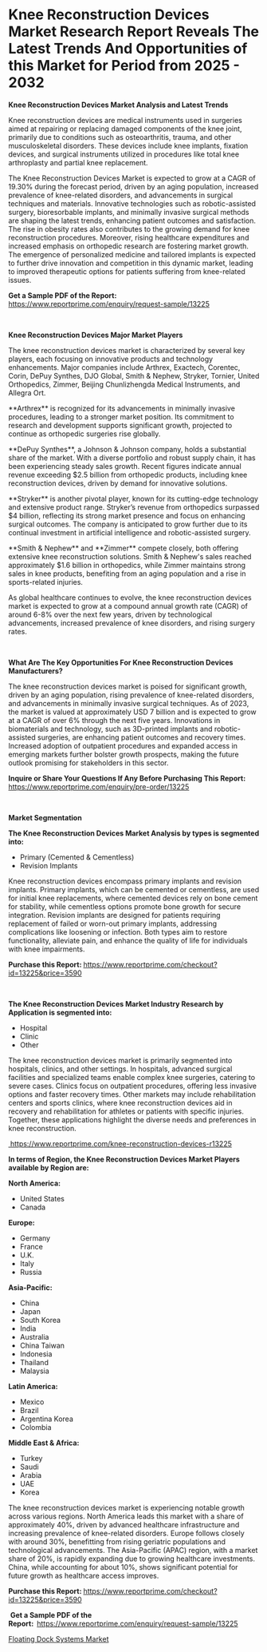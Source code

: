 <p><h1>Knee Reconstruction Devices Market Research Report Reveals The Latest Trends And Opportunities of this Market for Period from 2025 - 2032</h1></p><p><strong>Knee Reconstruction Devices Market Analysis and Latest Trends</strong></p>
<p><p>Knee reconstruction devices are medical instruments used in surgeries aimed at repairing or replacing damaged components of the knee joint, primarily due to conditions such as osteoarthritis, trauma, and other musculoskeletal disorders. These devices include knee implants, fixation devices, and surgical instruments utilized in procedures like total knee arthroplasty and partial knee replacement.</p><p>The Knee Reconstruction Devices Market is expected to grow at a CAGR of 19.30% during the forecast period, driven by an aging population, increased prevalence of knee-related disorders, and advancements in surgical techniques and materials. Innovative technologies such as robotic-assisted surgery, bioresorbable implants, and minimally invasive surgical methods are shaping the latest trends, enhancing patient outcomes and satisfaction. The rise in obesity rates also contributes to the growing demand for knee reconstruction procedures. Moreover, rising healthcare expenditures and increased emphasis on orthopedic research are fostering market growth. The emergence of personalized medicine and tailored implants is expected to further drive innovation and competition in this dynamic market, leading to improved therapeutic options for patients suffering from knee-related issues.</p></p>
<p><strong>Get a Sample PDF of the Report:&nbsp;</strong> <a href="https://www.reportprime.com/enquiry/request-sample/13225?utm_campaign=2802&utm_medium=2&utm_source=Github&utm_content=ia&utm_term=19032025&utm_id=knee-reconstruction-devices">https://www.reportprime.com/enquiry/request-sample/13225</a></p>
<p>&nbsp;</p>
<p><strong>Knee Reconstruction Devices Major Market Players</strong></p>
<p><p>The knee reconstruction devices market is characterized by several key players, each focusing on innovative products and technology enhancements. Major companies include Arthrex, Exactech, Corentec, Corin, DePuy Synthes, DJO Global, Smith & Nephew, Stryker, Tornier, United Orthopedics, Zimmer, Beijing Chunlizhengda Medical Instruments, and Allegra Ort.</p><p>**Arthrex** is recognized for its advancements in minimally invasive procedures, leading to a stronger market position. Its commitment to research and development supports significant growth, projected to continue as orthopedic surgeries rise globally.</p><p>**DePuy Synthes**, a Johnson & Johnson company, holds a substantial share of the market. With a diverse portfolio and robust supply chain, it has been experiencing steady sales growth. Recent figures indicate annual revenue exceeding $2.5 billion from orthopedic products, including knee reconstruction devices, driven by demand for innovative solutions.</p><p>**Stryker** is another pivotal player, known for its cutting-edge technology and extensive product range. Stryker’s revenue from orthopedics surpassed $4 billion, reflecting its strong market presence and focus on enhancing surgical outcomes. The company is anticipated to grow further due to its continual investment in artificial intelligence and robotic-assisted surgery.</p><p>**Smith & Nephew** and **Zimmer** compete closely, both offering extensive knee reconstruction solutions. Smith & Nephew's sales reached approximately $1.6 billion in orthopedics, while Zimmer maintains strong sales in knee products, benefiting from an aging population and a rise in sports-related injuries.</p><p>As global healthcare continues to evolve, the knee reconstruction devices market is expected to grow at a compound annual growth rate (CAGR) of around 6-8% over the next few years, driven by technological advancements, increased prevalence of knee disorders, and rising surgery rates.</p></p>
<p>&nbsp;</p>
<p><strong>What Are The Key Opportunities For Knee Reconstruction Devices Manufacturers?</strong></p>
<p><p>The knee reconstruction devices market is poised for significant growth, driven by an aging population, rising prevalence of knee-related disorders, and advancements in minimally invasive surgical techniques. As of 2023, the market is valued at approximately USD 7 billion and is expected to grow at a CAGR of over 6% through the next five years. Innovations in biomaterials and technology, such as 3D-printed implants and robotic-assisted surgeries, are enhancing patient outcomes and recovery times. Increased adoption of outpatient procedures and expanded access in emerging markets further bolster growth prospects, making the future outlook promising for stakeholders in this sector.</p></p>
<p><strong>Inquire or Share Your Questions If Any Before Purchasing This Report:</strong> <a href="https://www.reportprime.com/enquiry/pre-order/13225?utm_campaign=2802&utm_medium=2&utm_source=Github&utm_content=ia&utm_term=19032025&utm_id=knee-reconstruction-devices">https://www.reportprime.com/enquiry/pre-order/13225</a></p>
<p>&nbsp;</p>
<p><strong>Market Segmentation</strong></p>
<p><strong>The Knee Reconstruction Devices Market Analysis by types is segmented into:</strong></p>
<p><ul><li>Primary (Cemented & Cementless)</li><li>Revision Implants</li></ul></p>
<p><p>Knee reconstruction devices encompass primary implants and revision implants. Primary implants, which can be cemented or cementless, are used for initial knee replacements, where cemented devices rely on bone cement for stability, while cementless options promote bone growth for secure integration. Revision implants are designed for patients requiring replacement of failed or worn-out primary implants, addressing complications like loosening or infection. Both types aim to restore functionality, alleviate pain, and enhance the quality of life for individuals with knee impairments.</p></p>
<p><strong>Purchase this Report:&nbsp;</strong><a href="https://www.reportprime.com/checkout?id=13225&price=3590&utm_campaign=2802&utm_medium=2&utm_source=Github&utm_content=ia&utm_term=19032025&utm_id=knee-reconstruction-devices">https://www.reportprime.com/checkout?id=13225&price=3590</a></p>
<p>&nbsp;</p>
<p><strong>The Knee Reconstruction Devices Market Industry Research by Application is segmented into:</strong></p>
<p><ul><li>Hospital</li><li>Clinic</li><li>Other</li></ul></p>
<p><p>The knee reconstruction devices market is primarily segmented into hospitals, clinics, and other settings. In hospitals, advanced surgical facilities and specialized teams enable complex knee surgeries, catering to severe cases. Clinics focus on outpatient procedures, offering less invasive options and faster recovery times. Other markets may include rehabilitation centers and sports clinics, where knee reconstruction devices aid in recovery and rehabilitation for athletes or patients with specific injuries. Together, these applications highlight the diverse needs and preferences in knee reconstruction.</p></p>
<p><a href="https://www.reportprime.com/knee-reconstruction-devices-r13225?utm_campaign=2802&utm_medium=2&utm_source=Github&utm_content=ia&utm_term=19032025&utm_id=knee-reconstruction-devices">&nbsp;https://www.reportprime.com/knee-reconstruction-devices-r13225</a></p>
<p><strong>In terms of Region, the Knee Reconstruction Devices Market Players available by Region are:</strong></p>
<p>
    <p> <strong> North America: </strong>
        <ul>
            <li>United States</li>
            <li>Canada</li>
        </ul>
        </p> 
    <p> <strong> Europe: </strong>
        <ul>
            <li>Germany</li>
            <li>France</li>
            <li>U.K.</li>
            <li>Italy</li>
            <li>Russia</li>
        </ul>
        </p> 
    <p> <strong> Asia-Pacific: </strong>
        <ul>
            <li>China</li>
            <li>Japan</li>
            <li>South Korea</li>
            <li>India</li>
            <li>Australia</li>
            <li>China Taiwan</li>
            <li>Indonesia</li>
            <li>Thailand</li>
            <li>Malaysia</li>
        </ul>
        </p> 
    <p> <strong> Latin America: </strong>
        <ul>
            <li>Mexico</li>
            <li>Brazil</li>
            <li>Argentina Korea</li>
            <li>Colombia</li>
        </ul>
        </p> 
    <p> <strong> Middle East & Africa: </strong>
        <ul>
            <li>Turkey</li>
            <li>Saudi</li>
            <li>Arabia</li>
            <li>UAE</li>
            <li>Korea</li>
        </ul>
    </p>
    </p>
<p><p>The knee reconstruction devices market is experiencing notable growth across various regions. North America leads this market with a share of approximately 40%, driven by advanced healthcare infrastructure and increasing prevalence of knee-related disorders. Europe follows closely with around 30%, benefitting from rising geriatric populations and technological advancements. The Asia-Pacific (APAC) region, with a market share of 20%, is rapidly expanding due to growing healthcare investments. China, while accounting for about 10%, shows significant potential for future growth as healthcare access improves.</p></p>
<p><strong>Purchase this Report: </strong><a href="https://www.reportprime.com/checkout?id=13225&price=3590&utm_campaign=2802&utm_medium=2&utm_source=Github&utm_content=ia&utm_term=19032025&utm_id=knee-reconstruction-devices">https://www.reportprime.com/checkout?id=13225&price=3590</a></p>
<p>&nbsp;<strong>Get a Sample PDF of the Report:&nbsp;&nbsp;</strong><a href="https://www.reportprime.com/enquiry/request-sample/13225?utm_campaign=2802&utm_medium=2&utm_source=Github&utm_content=ia&utm_term=19032025&utm_id=knee-reconstruction-devices">https://www.reportprime.com/enquiry/request-sample/13225</a></p>
<p><strong></strong></p>
<p><p><a href="https://github.com/ElviraLeka1962/Market-Research-Report-List-1/blob/main/floating-dock-systems-market.md?utm_campaign=2802&utm_medium=2&utm_source=Github&utm_content=ia&utm_term=19032025&utm_id=knee-reconstruction-devices">Floating Dock Systems Market</a></p></p>